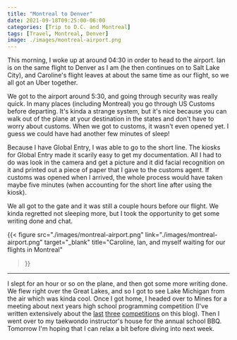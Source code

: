 ```yaml
---
title: "Montreal to Denver"
date: 2021-09-18T09:25:00-06:00
categories: [Trip to D.C. and Montreal]
tags: [Travel, Montreal, Denver]
image: ./images/montreal-airport.png
---
```


This morning, I woke up at around 04:30 in order to head to the airport. Ian is
on the same flight to Denver as I am (he then continues on to Salt Lake City),
and Caroline's flight leaves at about the same time as our flight, so we all got
an Uber together.

We got to the airport around 5:30, and going through security was really quick.
In many places (including Montreal) you go through US Customs before departing.
It's kinda a strange system, but it's nice because you can walk out of the plane
at your destination in the states and don't have to worry about customs. When we
got to customs, it wasn't even opened yet. I guess we could have had another few
minutes of sleep!

Because I have Global Entry, I was able to go to the short line. The kiosks for
Global Entry made it scarily easy to get my documentation. All I had to do was
look in the camera and get a picture and it did facial recognition on it and
printed out a piece of paper that I gave to the customs agent. If customs was
opened when I arrived, the whole process would have taken maybe five minutes
(when accounting for the short line after using the kiosk).

We all got to the gate and it was still a couple hours before our flight. We
kinda regretted not sleeping more, but I took the opportunity to get some
writing done and chat.

{{<
  figure
  src="./images/montreal-airport.png"
  link="./images/montreal-airport.png"
  target="_blank"
  title="Caroline, Ian, and myself waiting for our flights in Montreal"
>}}

---

I slept for an hour or so on the plane, and then got some more writing done. We
flew right over the Great Lakes, and so I got to see Lake Michigan from the air
which was kinda cool. Once I got home, I headed over to Mines for a meeting
about next years high school programming competition (I've written extensively
about the [last]({{<ref"../../../school/2019-hspc.rst">}})
[three]({{<ref"../../../school/2020-hspc.rst">}})
[competitions]({{<ref"../../../school/2021-hspc.rst">}}) on this blog). Then I
went over to my taekwondo instructor's house for the annual school BBQ. Tomorrow
I'm hoping that I can relax a bit before diving into next week.
